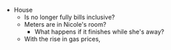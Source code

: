 - House
	- Is no longer fully bills inclusive?
	- Meters are in Nicole's room?
		- What happens if it finishes while she's away?
	- With the rise in gas prices,
